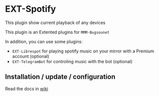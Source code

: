 # EXT-Spotify

This plugin show current playback of any devices

This plugin is an Extented plugins for `MMM-Bugsounet`

In addition, you can use some plugins:

* `EXT-Librespot` for playing spotify music on your mirror with a Premium account (optional)
* `EXT-TelegramBot` for controling music with the bot (optional)

## Installation / update / configuration

Read the docs in [wiki](https://github.com/bugsounet/MMM-Bugsounet/wiki)
